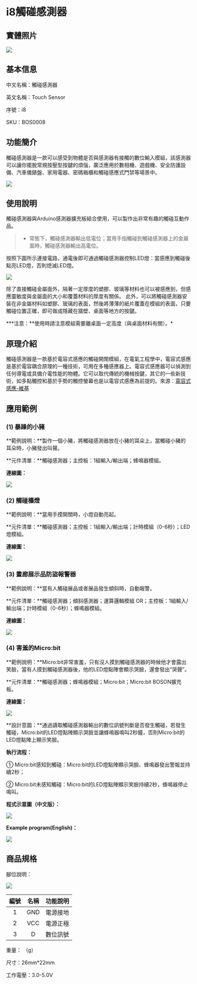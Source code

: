# i8觸碰感測器

## 實體照片

![](../.gitbook/assets/touch_sensor/touch_sensor.jpg)

## 基本信息

中文名稱：觸碰感測器

英文名稱：Touch Sensor

序號：i8

SKU：BOS0008

## 功能簡介

觸碰感測器是一款可以感受到物體是否與感測器有接觸的數位輸入模組，該感測器可以讓你擺脫常規按壓型按鍵的煩惱，廣泛應用於數相機、遊戲機、安全防護設備、汽車儀錶盤、家用電器、密碼箱櫃和觸碰感應式門禁等場景中。

![](../.gitbook/assets/touch_sensor/touch_sensor_intro.png)

## 使用說明

觸碰感測器與Arduino感測器擴充板結合使用，可以製作出非常有趣的觸碰互動作品。

> * 常態下，觸碰感測器輸出低電位；當用手指觸碰到觸碰感測器上的金屬面時，觸碰感測器輸出高電位。

按照下圖所示連接電路，通電後即可通過觸碰感測器控制LED燈：當感應到觸碰後點亮LED燈，否則熄滅LED燈。

![](../.gitbook/assets/touch_sensor/touch_sensor_ui.png)

除了直接觸碰金屬面外，隔著一定厚度的塑膠、玻璃等材料也可以被感應到，但感應靈敏度與金屬面的大小和覆蓋材料的厚度有關係。 此外，可以將觸碰感測器安裝在非金屬材料如塑膠、玻璃的表面，然後將薄薄的紙片覆蓋在模組的表面，只要觸碰位置正確，即可做成隱藏在牆壁、桌面等地方的按鍵。

**\*注意：**使用時請注意模組需要離桌面一定高度（與桌面材料有關）。\*

## 原理介紹

觸碰感測器是一款基於電容式感應的觸碰開關模組，在電氣工程學中，電容式感應是基於電容耦合原理的一種技術，可用在多種感應器上。電容式感應器可以偵測到任何導電或具備介電性能的物體。它可以取代傳統的機械按鍵，其它的一些新技術，如多點觸控和基於手勢的觸控螢幕也是以電容式感應為前提的。來源：[電容式感應-維基](https://zh.wikipedia.org/wiki/%E7%94%B5%E5%AE%B9%E5%BC%8F%E6%84%9F%E5%BA%94)

## 應用範例

### \(1\) 暴躁的小豬

**範例說明：**製作一個小豬，將觸碰感測器放在小豬的耳朵上，當觸碰小豬的耳朵時，小豬發出叫聲。

**元件清單：**觸碰感測器；主控板：1組輸入/輸出端；蜂鳴器模組。

**連線圖：**

![](../.gitbook/assets/touch_sensor/touch_sensor_example1.png)

### \(2\) 觸碰檯燈

**範例說明：**當用手摸開關時，小燈自動亮起。

**元件清單：**觸碰感測器；主控板：1組輸入/輸出端；計時模組（0-6秒）；LED燈模組。

**連線圖：**

![](../.gitbook/assets/touch_sensor/touch_sensor_example2.png)

### \(3\) 畫廊展示品防盜報警器

**範例說明：**當有人觸碰展品或者展品發生傾斜時，自動報警。

**元件清單：**觸碰感測器；傾斜感測器；運算邏輯模組 OR；主控板：1組輸入/輸出端；計時模組（0-6秒）；蜂鳴器模組。

**連線圖：**

![](../.gitbook/assets/touch_sensor/touch_sensor_example3.png)

### \(4\) 害羞的Micro:bit

**範例說明：**Micro:bit非常害羞，只有沒人摸到觸碰感測器的時候他才會露出笑臉，當有人摸到觸碰感測器後，他的LED燈點陣會顯示哭臉，還會發出“哭聲”。

**元件清單：**觸碰感測器；蜂鳴器模組；Micro:bit；Micro:bit BOSON擴充板。

**連線圖：**

![](../.gitbook/assets/touch_sensor/touch_sensor_example4.png)

**設計意圖：**通過讀取觸碰感測器輸出的數位訊號判斷是否發生觸碰，若發生觸碰，Micro:bit的LED燈點陣顯示哭臉並讓蜂鳴器鳴叫2秒鐘，否則Micro:bit的LED燈點陣上顯示笑臉。

**執行流程：**

① Micro:bit感知到觸碰：Micro:bit的LED燈點陣顯示哭臉、蜂鳴器發出警報並持續2秒；

② Micro:bit未感知觸碰：Micro:bit的LED燈點陣顯示笑臉持續2秒，蜂鳴器停止鳴叫。

**程式示意圖（中文版）：**

![](../.gitbook/assets/touch_sensor/touch_sensor_prg_ch_tw.png)

**Example program(English)：**

![](../.gitbook/assets/touch_sensor/touch_sensor_prg_en.png)

## 商品規格

腳位說明：

![](../.gitbook/assets/touch_sensor/touch_sensor_spec.png)

| **編號** | **名稱** | **功能說明** |
| :---: | :---: | :---: |
| 1 | GND | 電源接地 |
| 2 | VCC | 電源正極 |
| 3 | D | 數位訊號 |

重量： （g）

尺寸：26mm\*22mm

工作電壓：3.0-5.0V

